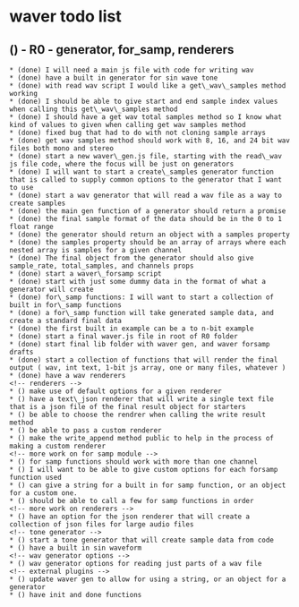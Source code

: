 # waver todo list

## () - R0 - generator, for_samp, renderers
    * (done) I will need a main js file with code for writing wav
    * (done) have a built in generator for sin wave tone
    * (done) with read wav script I would like a get\_wav\_samples method working    
    * (done) I should be able to give start and end sample index values when calling this get\_wav\_samples method
    * (done) I should have a get wav total samples method so I know what kind of values to given when calling get wav samples method
    * (done) fixed bug that had to do with not cloning sample arrays
    * (done) get wav samples method should work with 8, 16, and 24 bit wav files both mono and stereo
    * (done) start a new waver\_gen.js file, starting with the read\_wav js file code, where the focus will be just on generators
    * (done) I will want to start a create\_samples generator function that is called to supply common options to the generator that I want to use
    * (done) start a wav generator that will read a wav file as a way to create samples
    * (done) the main gen function of a generator should return a promise
    * (done) the final sample format of the data should be in the 0 to 1 float range
    * (done) the generator should return an object with a samples property
    * (done) the samples property should be an array of arrays where each nested array is samples for a given channel
    * (done) The final object from the generator should also give sample_rate, total_samples, and channels props
    * (done) start a waver\_forsamp script
    * (done) start with just some dummy data in the format of what a generator will create
    * (done) for\_samp functions: I will want to start a collection of built in for\_samp functions
    * (done) a for\_samp function will take generated sample data, and create a standard final data
    * (done) the first built in example can be a to n-bit example
    * (done) start a final waver.js file in root of R0 folder
    * (done) start final lib folder with waver gen, and waver forsamp drafts
    * (done) start a collection of functions that will render the final output ( wav, int text, 1-bit js array, one or many files, whatever )
    * (done) have a wav renderers    
    <!-- renderers -->
    * () make use of default options for a given renderer
    * () have a text\_json renderer that will write a single text file that is a json file of the final result object for starters
    * () be able to choose the rendrer when calling the write result method
    * () be able to pass a custom renderer
    * () make the write_append method public to help in the process of making a custom renderer
    <!-- more work on for samp module -->
    * () for samp functions should work with more than one channel
    * () I will want to be able to give custom options for each forsamp function used
    * () can give a string for a built in for samp function, or an object for a custom one.
    * () should be able to call a few for samp functions in order
    <!-- more work on renderers -->
    * () have an option for the json renderer that will create a collection of json files for large audio files
    <!-- tone generator -->
    * () start a tone generator that will create sample data from code
    * () have a built in sin waveform
    <!-- wav generator options -->
    * () wav generator options for reading just parts of a wav file
    <!-- external plugins -->
    * () update waver gen to allow for using a string, or an object for a generator
    * () have init and done functions
    
